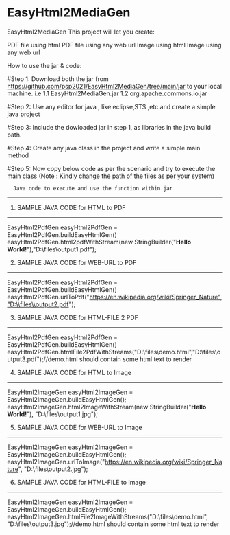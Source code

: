 # EasyHtml2MediaGen
EasyHtml2MediaGen
This project will let you create:

PDF file using html
PDF file using any web url
Image using html
Image using any web url

How to use the jar & code:

#Step 1: Download both the jar from https://github.com/psp2021/EasyHtml2MediaGen/tree/main/jar to your local machine. i.e
      1.1 EasyHtml2MediaGen.jar
      1.2 org.apache.commons.io.jar

#Step 2: Use any editor for java , like eclipse,STS ,etc and create a simple java project
  
#Step 3: Include the dowloaded jar in step 1, as libraries in the java build path.

#Step 4: Create any java class in the project and write a simple main method
  
#Step 5: Now copy below code as per the scenario and try to execute the main class (Note : Kindly change the path of the files as per your system)

      Java code to execute and use the function within jar
-------------------------------------------------------------------------------------------------
1. SAMPLE JAVA CODE for HTML to PDF
-----------------------------------------------------------------------------------------------------------------
EasyHtml2PdfGen easyHtml2PdfGen = 		EasyHtml2PdfGen.buildEasyHtmlGen()
easyHtml2PdfGen.html2pdfWithStream(new StringBuilder("<b>Hello World!</b>"),"D:\\files\\output1.pdf");

2. SAMPLE JAVA CODE for WEB-URL to PDF
-----------------------------------------------------------------------------------------------------------------
EasyHtml2PdfGen easyHtml2PdfGen = 		EasyHtml2PdfGen.buildEasyHtmlGen()
easyHtml2PdfGen.urlToPdf("https://en.wikipedia.org/wiki/Springer_Nature","D:\\files\\output2.pdf");

3. SAMPLE JAVA CODE for HTML-FILE 2 PDF
-----------------------------------------------------------------------------------------------------------------
EasyHtml2PdfGen easyHtml2PdfGen = 		EasyHtml2PdfGen.buildEasyHtmlGen()
easyHtml2PdfGen.htmlFile2PdfWithStreams("D:\\files\\demo.html","D:\\files\\output3.pdf");//demo.html should contain some html text to render


4. SAMPLE JAVA CODE for HTML to Image
-----------------------------------------------------------------------------------------------------------------
EasyHtml2ImageGen easyHtml2ImageGen = EasyHtml2ImageGen.buildEasyHtmlGen();
easyHtml2ImageGen.html2ImageWithStream(new StringBuilder("<b>Hello World!</b>"), "D:\\files\\output1.jpg");


5. SAMPLE JAVA CODE for WEB-URL to Image
-----------------------------------------------------------------------------------------------------------------
EasyHtml2ImageGen easyHtml2ImageGen = EasyHtml2ImageGen.buildEasyHtmlGen();
easyHtml2ImageGen.urlToImage("https://en.wikipedia.org/wiki/Springer_Nature", "D:\\files\\output2.jpg");


6. SAMPLE JAVA CODE for HTML-FILE to Image
-----------------------------------------------------------------------------------------------------------------
EasyHtml2ImageGen easyHtml2ImageGen = EasyHtml2ImageGen.buildEasyHtmlGen();
easyHtml2ImageGen.htmlFile2ImageWithStreams("D:\\files\\demo.html", "D:\\files\\output3.jpg");//demo.html should contain some html text to render



